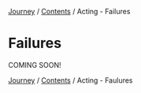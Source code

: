 [Journey](/wiki.md) / [Contents](/wiki/index.md) / Acting - Failures

# Failures
COMING SOON!

[Journey](/wiki.md) / [Contents](/wiki/index.md) / Acting - Faulures